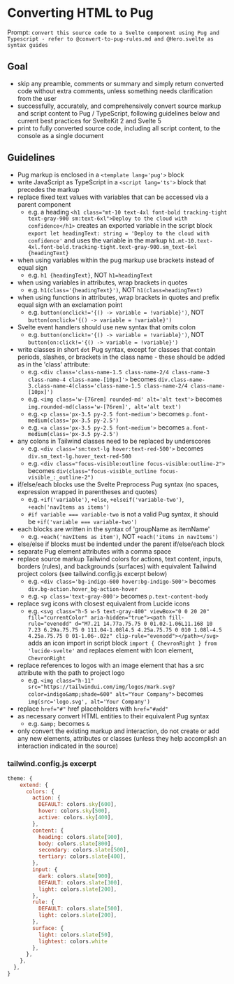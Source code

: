 # Converting HTML to Pug

Prompt: `convert this source code to a Svelte component using Pug and Typescript - refer to @convert-to-pug-rules.md and @Hero.svelte as syntax guides`

## Goal

- skip any preamble, comments or summary and simply return converted code without extra comments, unless something needs clarification from the user
- successfully, accurately, and comprehensively convert source markup and script content to Pug / TypeScript, following guidelines below and current best practices for SvelteKit 2 and Svelte 5
- print to fully converted source code, including all script content, to the console as a single document

## Guidelines

- Pug markup is enclosed in a `<template lang='pug'>` block
- write JavaScript as TypeScript in a `<script lang='ts'>` block that precedes the markup
- replace fixed text values with variables that can be accessed via a parent component
  - e.g. a heading `<h1 class="mt-10 text-4xl font-bold tracking-tight text-gray-900 sm:text-6xl">Deploy to the cloud with confidence</h1>` creates an exported variable in the script block `export let headingText: string = 'Deploy to the cloud with confidence'` and uses the variable in the markup `h1.mt-10.text-4xl.font-bold.tracking-tight.text-gray-900.sm_text-6xl {headingText}`
- when using variables within the pug markup use brackets instead of equal sign
  - e.g. `h1 {headingText}`, NOT `h1=headingText`
- when using variables in attributes, wrap brackets in quotes
  - e.g. `h1(class='{headingText}')`, NOT `h1(class=headingText)`
- when using functions in attributes, wrap brackets in quotes and prefix equal sign with an exclamation point
  - e.g. `button(onclick!='{() -> variable = !variable}')`, NOT `button(onclick='{() -> variable = !variable}')`
- Svelte event handlers should use new syntax that omits colon
  - e.g. `button(onclick!='{() -> variable = !variable}')`, NOT `button(on:click!='{() -> variable = !variable}')`
- write classes in short `dot` Pug syntax, except for classes that contain periods, slashes, or brackets in the class name - these should be added as in the 'class' attribute:
  - e.g. `<div class='class-name-1.5 class-name-2/4 class-name-3 class-name-4 class-name-[10px]'>` becomes `div.class-name-3.class-name-4(class='class-name-1.5 class-name-2/4 class-name-[10px]')`
  - e.g. `<img class='w-[76rem] rounded-md' alt='alt text'>` becomes `img.rounded-md(class='w-[76rem]', alt='alt text')`
  - e.g. `<p class='px-3.5 py-2.5 font-medium'>` becomes `p.font-medium(class='px-3.5 py-2.5')`
  - e.g. `<a class='px-3.5 py-2.5 font-medium'>` becomes `a.font-medium(class='px-3.5 py-2.5')`
- any colons in Tailwind classes need to be replaced by underscores
  - e.g. `<div class='sm:text-lg hover:text-red-500'>` becomes `div.sm_text-lg.hover_text-red-500`
  - e.g. `<div class="focus-visible:outline focus-visible:outline-2">` becomes `div(class="focus-visible_outline focus-visible_:_outline-2")`
- if/else/each blocks use the Svelte Preprocess Pug syntax (no spaces, expression wrapped in parentheses and quotes)
  - e.g. `+if('variable')`, `+else`, `+elseif('variable-two')`, `+each('navItems as items')`
  - `#if variable === variable-two` is not a valid Pug syntax, it should be `+if('variable === variable-two')`
- each blocks are written in the syntax of 'groupName as itemName'
  - e.g. `+each('navItems as item')`, NOT `+each('items in navItems')`
- else/else if blocks must be indented under the parent if/else/each block
- separate Pug element attributes with a comma space
- replace source markup Tailwind colors for actions, text content, inputs, borders (rules), and backgrounds (surfaces) with equivalent Tailwind project colors (see tailwind.config.js excerpt below)
  - e.g. `<div class='bg-indigo-600 hover:bg-indigo-500'>` becomes `div.bg-action.hover_bg-action-hover`
  - e.g. `<p class='text-gray-800'>` becomes `p.text-content-body`
- replace svg icons with closest equivalent from Lucide icons
  - e.g. `<svg class="h-5 w-5 text-gray-400" viewBox="0 0 20 20" fill="currentColor" aria-hidden="true"><path fill-rule="evenodd" d="M7.21 14.77a.75.75 0 01.02-1.06L11.168 10 7.23 6.29a.75.75 0 111.04-1.08l4.5 4.25a.75.75 0 010 1.08l-4.5 4.25a.75.75 0 01-1.06-.02z" clip-rule="evenodd"></path></svg>` adds an icon import in script block `import { ChevronRight } from 'lucide-svelte'` and replaces element with Icon element, `ChevronRight`
- replace references to logos with an image element that has a src attribute with the path to project logo
  - e.g. `<img class="h-11" src="https://tailwindui.com/img/logos/mark.svg?color=indigo&amp;shade=600" alt="Your Company">` becomes `img(src='logo.svg', alt='Your Company')`
- replace `href="#"` href placeholders with `href="#add"`
- as necessary convert HTML entities to their equivalent Pug syntax
  - e.g. `&amp;` becomes `&`
- only convert the existing markup and interaction, do not create or add any new elements, attributes or classes (unless they help accomplish an interaction indicated in the source)

### tailwind.config.js excerpt

```js
theme: {
    extend: {
      colors: {
        action: {
          DEFAULT: colors.sky[600],
          hover: colors.sky[500],
          active: colors.sky[400],
        },
        content: {
          heading: colors.slate[900],
          body: colors.slate[800],
          secondary: colors.slate[500],
          tertiary: colors.slate[400],
        },
        input: {
          dark: colors.slate[900],
          DEFAULT: colors.slate[300],
          light: colors.slate[200],
        },
        rule: {
          DEFAULT: colors.slate[500],
          light: colors.slate[200],
        },
        surface: {
          light: colors.slate[50],
          lightest: colors.white
        },
      },
    },
  },
}
```
